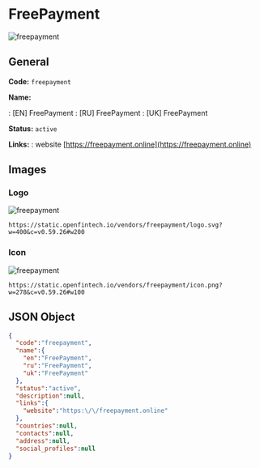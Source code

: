 
# FreePayment 
![freepayment](https://static.openfintech.io/vendors/freepayment/logo.svg?w=400&c=v0.59.26#w200)  

## General 
 
**Code:** `freepayment` 
 
**Name:** 
 
:	[EN] FreePayment 
:	[RU] FreePayment 
:	[UK] FreePayment 
 
**Status:** `active` 
 
**Links:** 
: website [https://freepayment.online](https://freepayment.online) 
 

## Images 

### Logo 
 
![freepayment](https://static.openfintech.io/vendors/freepayment/logo.svg?w=400&c=v0.59.26#w200)  

```
https://static.openfintech.io/vendors/freepayment/logo.svg?w=400&c=v0.59.26#w200
```  

### Icon 
 
![freepayment](https://static.openfintech.io/vendors/freepayment/icon.png?w=278&c=v0.59.26#w100)  

```
https://static.openfintech.io/vendors/freepayment/icon.png?w=278&c=v0.59.26#w100
```  

## JSON Object 

```json
{
  "code":"freepayment",
  "name":{
    "en":"FreePayment",
    "ru":"FreePayment",
    "uk":"FreePayment"
  },
  "status":"active",
  "description":null,
  "links":{
    "website":"https:\/\/freepayment.online"
  },
  "countries":null,
  "contacts":null,
  "address":null,
  "social_profiles":null
}
```  
